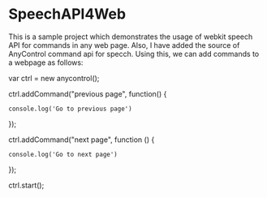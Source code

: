 # SpeechAPI4Web
This is a sample project which demonstrates the usage of webkit speech API for commands in any web page. 
Also, I have added the source of AnyControl command api for specch. Using this, we can add commands to a webpage as follows:
 
  var ctrl = new anycontrol();
		
  ctrl.addCommand("previous page", function() {
  
    console.log('Go to previous page')
    
  });
		
  ctrl.addCommand("next page", function () {
  
    console.log('Go to next page')
    
  });
		
  ctrl.start();

